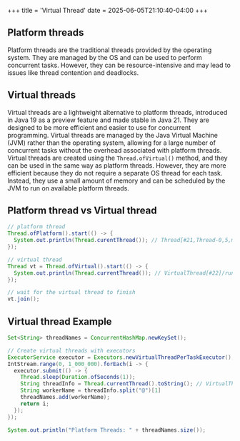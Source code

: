 +++
title = 'Virtual Thread'
date = 2025-06-05T21:10:40-04:00
+++

## Platform threads
Platform threads are the traditional threads provided by the operating system. They are managed by the OS and can be used to perform concurrent tasks. However, they can be resource-intensive and may lead to issues like thread contention and deadlocks.

## Virtual threads
Virtual threads are a lightweight alternative to platform threads, introduced in Java 19 as a preview feature and made stable in Java 21. They are designed to be more efficient and easier to use for concurrent programming. Virtual threads are managed by the Java Virtual Machine (JVM) rather than the operating system, allowing for a large number of concurrent tasks without the overhead associated with platform threads.
Virtual threads are created using the `Thread.ofVirtual()` method, and they can be used in the same way as platform threads. However, they are more efficient because they do not require a separate OS thread for each task. Instead, they use a small amount of memory and can be scheduled by the JVM to run on available platform threads.

## Platform thread vs Virtual thread
```java
// platform thread
Thread.ofPlatform().start(() -> {
  System.out.println(Thread.curentThread()); // Thread[#21,Thread-0,5,main]
});

// virtual thread
Thread vt = Thread.ofVirtual().start(() -> {
  System.out.println(Thread.currentThread()); // VirtualThread[#22]/runnable@ForkJoinPool-1-worker-1
});

// wait for the virtual thread to finish
vt.join();
```

## Virtual thread Example
```java
Set<String> threadNames = ConcurrentHashMap.newKeySet();

// Create virtual threads with executors
ExecutorService executor = Executors.newVirtualThreadPerTaskExecutor();
IntStream.range(0, 1_000_000).forEach(i -> {
  executor.submit(() -> {
    Thread.sleep(Duration.ofSeconds(1));
    String threadInfo = Thread.currentThread().toString(); // VirtualThread[#22]/runnable@ForkJoinPool-1-worker-1
    String workerName = threadInfo.split("@")[1]
    threadNames.add(workerName);
    return i;
  });
});

System.out.println("Platform Threads: " + threadNames.size());
```